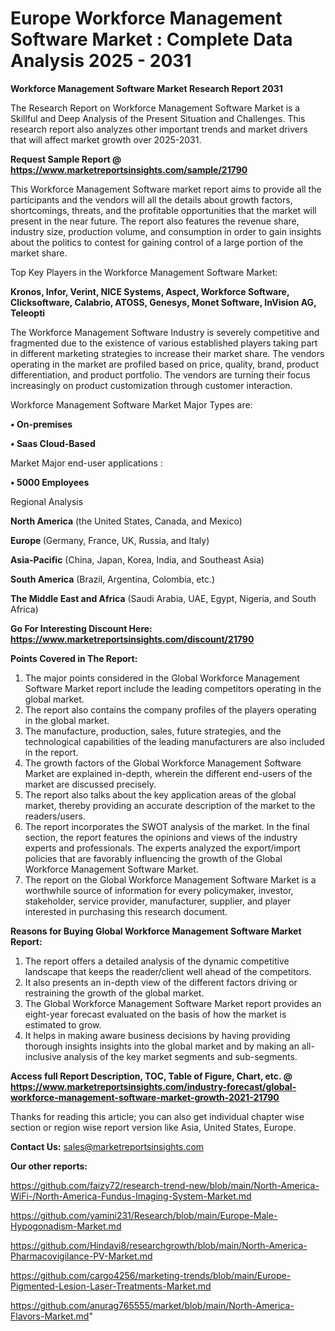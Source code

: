 # Europe Workforce Management Software Market : Complete Data Analysis 2025 - 2031

<strong>Workforce Management Software Market Research Report 2031</strong>

The Research Report on Workforce Management Software Market is a Skillful and Deep Analysis of the Present Situation and Challenges. This research report also analyzes other important trends and market drivers that will affect market growth over 2025-2031.

<strong>Request Sample Report @ <a href=https://www.marketreportsinsights.com/sample/21790>https://www.marketreportsinsights.com/sample/21790</a></strong>

This Workforce Management Software market report aims to provide all the participants and the vendors will all the details about growth factors, shortcomings, threats, and the profitable opportunities that the market will present in the near future. The report also features the revenue share, industry size, production volume, and consumption in order to gain insights about the politics to contest for gaining control of a large portion of the market share.

Top Key Players in the Workforce Management Software Market:

<strong>Kronos, Infor, Verint, NICE Systems, Aspect, Workforce Software, Clicksoftware, Calabrio, ATOSS, Genesys, Monet Software, InVision AG, Teleopti</strong>

The Workforce Management Software Industry is severely competitive and fragmented due to the existence of various established players taking part in different marketing strategies to increase their market share. The vendors operating in the market are profiled based on price, quality, brand, product differentiation, and product portfolio. The vendors are turning their focus increasingly on product customization through customer interaction.

Workforce Management Software Market Major Types are:

<strong>• On-premises

• Saas Cloud-Based</strong>

Market Major end-user applications :

<strong>• 5000 Employees</strong>

Regional Analysis

</u><strong><b>North America</b></strong> (the United States, Canada, and Mexico)

<strong><b>Europe </b></strong>(Germany, France, UK, Russia, and Italy)

<strong><b>Asia-Pacific</b></strong> (China, Japan, Korea, India, and Southeast Asia)

<strong><b>South America</b></strong> (Brazil, Argentina, Colombia, etc.)

<strong><b>The Middle East and Africa</b></strong> (Saudi Arabia, UAE, Egypt, Nigeria, and South Africa)

<strong>Go For Interesting Discount Here: <a href=https://www.marketreportsinsights.com/discount/21790>https://www.marketreportsinsights.com/discount/21790</a></strong>

<strong>Points Covered in The Report:</strong>
<ol>
  <li>The major points considered in the Global Workforce Management Software Market report include the leading competitors operating in the global market.</li>
  <li>The report also contains the company profiles of the players operating in the global market.</li>
  <li>The manufacture, production, sales, future strategies, and the technological capabilities of the leading manufacturers are also included in the report.</li>
  <li>The growth factors of the Global Workforce Management Software Market are explained in-depth, wherein the different end-users of the market are discussed precisely.</li>
  <li>The report also talks about the key application areas of the global market, thereby providing an accurate description of the market to the readers/users.</li>
  <li>The report incorporates the SWOT analysis of the market. In the final section, the report features the opinions and views of the industry experts and professionals. The experts analyzed the export/import policies that are favorably influencing the growth of the Global Workforce Management Software Market.</li>
  <li>The report on the Global Workforce Management Software Market is a worthwhile source of information for every policymaker, investor, stakeholder, service provider, manufacturer, supplier, and player interested in purchasing this research document.</li>
</ol>
<strong>Reasons for Buying Global Workforce Management Software Market Report:</strong>

<ol>
  <li>The report offers a detailed analysis of the dynamic competitive landscape that keeps the reader/client well ahead of the competitors.</li>
  <li>It also presents an in-depth view of the different factors driving or restraining the growth of the global market.</li>
  <li>The Global Workforce Management Software Market report provides an eight-year forecast evaluated on the basis of how the market is estimated to grow.</li>
  <li>It helps in making aware business decisions by having providing thorough insights insights into the global market and by making an all-inclusive analysis of the key market segments and sub-segments.</li>
</ol>
<strong>Access full Report Description, TOC, Table of Figure, Chart, etc. @ <a href=https://www.marketreportsinsights.com/industry-forecast/global-workforce-management-software-market-growth-2021-21790>https://www.marketreportsinsights.com/industry-forecast/global-workforce-management-software-market-growth-2021-21790</a></strong>


Thanks for reading this article; you can also get individual chapter wise section or region wise report version like Asia, United States, Europe.

<strong>Contact Us:</strong>
sales@marketreportsinsights.com

<strong>Our other reports:</strong>

<a href=https://github.com/faizy72/research-trend-new/blob/main/North-America-WiFi-/North-America-Fundus-Imaging-System-Market.md>https://github.com/faizy72/research-trend-new/blob/main/North-America-WiFi-/North-America-Fundus-Imaging-System-Market.md</a>

<a href=https://github.com/yamini231/Research/blob/main/Europe-Male-Hypogonadism-Market.md>https://github.com/yamini231/Research/blob/main/Europe-Male-Hypogonadism-Market.md</a>

<a href=https://github.com/Hindavi8/researchgrowth/blob/main/North-America-Pharmacovigilance-PV-Market.md>https://github.com/Hindavi8/researchgrowth/blob/main/North-America-Pharmacovigilance-PV-Market.md</a>

<a href=https://github.com/cargo4256/marketing-trends/blob/main/Europe-Pigmented-Lesion-Laser-Treatments-Market.md>https://github.com/cargo4256/marketing-trends/blob/main/Europe-Pigmented-Lesion-Laser-Treatments-Market.md</a>

<a href=https://github.com/anurag765555/market/blob/main/North-America-Flavors-Market.md>https://github.com/anurag765555/market/blob/main/North-America-Flavors-Market.md</a>"
